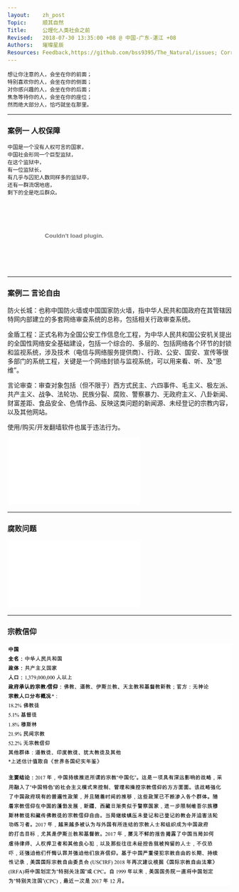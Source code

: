 ```yaml
---
layout:    zh_post
Topic:     顺其自然
Title:     公理化人类社会之前
Revised:   2018-07-30 13:35:00 +08 @ 中国-广东-湛江 +08
Authors:   璀璨星辰
Resources: Feedback,https://github.com/bss9395/The_Natural/issues; Corruption_Perceptions_Index_2017,resources/CPI_2017_Full_Data_Set.xlsx; 《国际特赦2017-2018年度报告》,resources/《国际特赦2017-2018年度报告》.pdf;《国际宗教自由报告》,resources/《国际宗教自由报告2018--中国》.pdf;
---
```


```
想让你注意的人，会坐在你的前面；
特别喜欢你的人，会坐在你的侧面；
对你感兴趣的人，会坐在你的后面；
焦急等待你的人，会坐在你的座位；
然而绝大部分人，恰巧就坐在那里。
```

--------------------------------------------------------------------------------

### 案例一  人权保障

```
中国是一个没有人权可言的国家，
中国社会形同一个巨型监狱，
在这个监狱中，
有一位监狱长，
有几乎与囚犯人数同样多的监狱卒，
还有一群流氓地痞，
剩下的全是吃瓜群众。
```

![width:100%; height:80vh;](resources/cn.nytimes.com;opinion;20180108;china-military-economic-power;dual;.pdf)

--------------------------------------------------------------------------------

### 案例二  言论自由

防火长城：也称中国防火墙或中国国家防火墙，指中华人民共和国政府在其管辖因特网内部建立的多套网络审查系统的总称，包括相关行政审查系统。

金盾工程：正式名称为全国公安工作信息化工程，为中华人民共和国公安机关提出的全国性网络安全基础建设，包括一个综合的、多层的、包括网络各个环节的封锁和监视系统，涉及技术（电信与网络服务提供商）、行政、公安、国安、宣传等很多部门的系统工程，关键是一个网络封锁与监视系统，可以用来看、听、及“思维”。

言论审查：审查对象包括（但不限于）西方式民主、六四事件、毛主义、极左派、共产主义、战争、法轮功、民族分裂、腐败、警察暴力、无政府主义、八卦新闻、财富差距、食品安全、色情作品、反映这类问题的新闻源、未经登记的宗教内容，以及其他网站。

使用/购买/开发翻墙软件也属于违法行为。

![width:100%;height:80vh;](resources/chinadigitaltimes.net;space;阅后即焚：GFW的前世今生，一部GFW之父方滨兴的发家史.html.pdf)

--------------------------------------------------------------------------------

### 腐败问题

![width:100%;height:80vh;](figures/CPI_2017_Global_Map_and_Country_Results.pdf)

--------------------------------------------------------------------------------

### 宗教信仰

![max-width:100%;](figures/International_Religious_Freedom_Report_2018--China.svg)